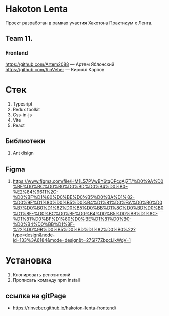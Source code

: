 # Hakoton Lenta
Проект разработан в рамках участия Хакотона Практикум x Лента. 

## Team 11.

### Frontend

https://github.com/Artem2088 —  Артем Яблонский
https://github.com/RinVeber — Кирилл Карпов

# Стек
1. Typesript
2. Redux toolkit
3. Css-in-js
4. Vite
5. React

## Библиотеки
1. Ant disign

## Figma
1. https://www.figma.com/file/HM1L57PVwBY6tqOPcgAj7T/%D0%9A%D0%BE%D0%BC%D0%B0%D0%BD%D0%B4%D0%B0-%E2%84%9611%2C-%D0%BF%D1%80%D0%BE%D0%B5%D0%BA%D1%82-%D0%9F%D1%80%D0%B5%D0%B4%D1%81%D0%BA%D0%B0%D0%B7%D0%B0%D1%82%D0%B5%D0%BB%D1%8C%D0%BD%D0%B0%D1%8F-%D0%BC%D0%BE%D0%B4%D0%B5%D0%BB%D1%8C-%D1%81%D0%BF%D1%80%D0%BE%D1%81%D0%B0-%D0%B4%D0%BB%D1%8F-%22%D0%9B%D0%B5%D0%BD%D1%82%D0%B0%22?type=design&node-id=133%3A6184&mode=design&t=27Si77ZbpcLikWgV-1

# Установка

1. Клонировать репозиторий
2. Прописать команду npm install


## ссылка на gitPage

- https://rinveber.github.io/hakoton-lenta-frontend/
